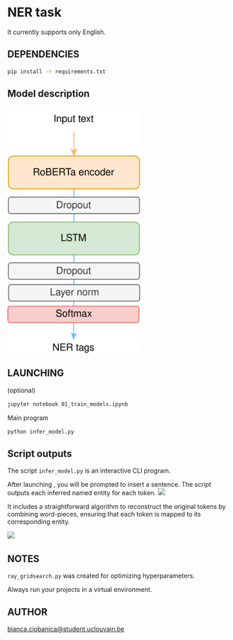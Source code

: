 # NER task
It currently supports only English.

## DEPENDENCIES

```bash
pip install -r requirements.txt
```
## Model description
<img src="./ner_lstm_diagram.svg" width="300">


## LAUNCHING
(optional)
 ```bash
jupyter notebook 01_train_models.ipynb
```

Main program
```bash
python infer_model.py
```

## Script outputs
The script `infer_model.py` is an interactive CLI program.

After launching , you will be prompted to insert a sentence. The script outputs each inferred named entity for each token.
<img src="https://github.com/user-attachments/assets/6f5fa8cd-6fc4-46bc-b0f5-a07599583028" width="500">

It includes a straightforward algorithm to reconstruct the original tokens by combining word-pieces, ensuring that each token is mapped to its corresponding entity.

<img src="https://github.com/user-attachments/assets/c9dfb280-d334-4e48-b5fb-819e7451e238" width="500">



## NOTES
`ray_gridsearch.py` was created for optimizing hyperparameters.

Always run your projects in a virtual environment.

## AUTHOR
bianca.ciobanica@student.uclouvain.be
